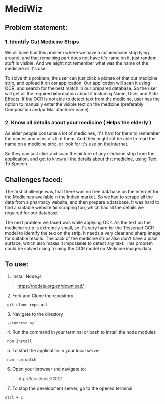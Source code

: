 # MediWiz

## Problem statement:

### 1. Identify Cut Medicine Strips
We all have had this problem where we have a cut medicine strip lying around, and that remaining part does not have it's name on it, just random stuff is visible. And we might not remember what was the name of the medicine or it's use.

To solve this problem, the user can just click a picture of that cut medicine strip, and upload it on our application.
Our application will scan it using OCR, and search for the best match in our prepared database.
So the user will get all the required information about it including Name, Uses and Side Effects. 
If the OCR is not able to detect text from the medicine, user has the option to manually enter the visible text on the medicine (preferably Composition and/or Manufacturer name)


### 2. Know all details about your medicine ( Helps the elderly )
As elder people consume a lot of medicines, it's hard for them to remember the names and uses of all of them. And they might not be able to read the name on a medicine strip, or look for it's use on the internet.

So they can just click and scan the picture of any medicine strip from the application, and get to know all the details about that medicine, using Text To Speech.

## Challenges faced:

The first challenge was, that there was no free database on the internet for the Medicines available in the Indian market. So we had to scrape all the data from a pharmacy website, and then prepare a database. It was hard to find a suitable website for scraping too, which had all the details we required for our database.

The next problem we faced was while applying OCR. As the text on the medicine strip is extremely small, so it's very hard for the Tesseract OCR model to identify the text on the strip. It needs a very clear and sharp image for suitable results. The back of the medicine strips also don't have a plain surface, which also makes it impossible to detect any text. This problem could be solved using training the OCR model on Medicine images data.

## To use:

1. Install Node.js

> https://nodejs.org/en/download/

2. Fork and Clone the repository

```
 git clone repo_url
```

3. Navigate to the directory

```
 ./innerve-a/
```

4. Run the command in your terminal or bash to install the node modules

```
 npm install
```

5. To start the application in your local server

```
 npm run watch
```

6. Open your browser and navigate to:

> http://localhost:3000/

7. To stop the development server, go to the opened terminal

```
ctrl + c
```
